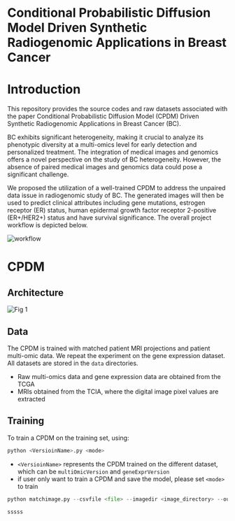 # Conditional Probabilistic Diffusion Model Driven Synthetic Radiogenomic Applications in Breast Cancer

# Introduction
This repository provides the source codes and raw datasets associated with the paper Conditional Probabilistic Diffusion Model (CPDM) Driven Synthetic Radiogenomic Applications in Breast Cancer (BC).

BC exhibits significant heterogeneity, making it crucial to analyze its phenotypic diversity at a multi-omics level for early detection and personalized treatment. The integration of medical images and genomics offers a novel perspective on the study of BC heterogeneity. However, the absence of paired medical images and genomics data could pose a significant challenge.

We proposed the utilization of a well-trained CPDM to address the unpaired data issue in radiogenomic study of BC. The generated images will then be used to predict clinical attributes including gene mutations, estrogen receptor (ER) status, human epidermal growth factor receptor 2-positive (ER+/HER2+) status and have survival significance. The overall project workflow is depicted below.

![workflow](https://github.com/Kylelhc/BC_RadiogenomicCPDM/assets/143105097/39ce3ab5-733e-42bd-be3e-efeb22ce97a6)

# CPDM
## Architecture

![Fig  1](https://github.com/Kylelhc/BC_RadiogenomicCPDM/assets/143105097/922c1fb2-32fb-4f89-91bd-b8e0d75356dc)

## Data

The CPDM is trained with matched patient MRI projections and patient multi-omic data. We repeat the experiment on the gene expression dataset. All datasets are stored in the ```data``` directories. 

- Raw multi-omics data and gene expression data are obtained from the TCGA
- MRIs obtained from the TCIA, where the digital image pixel values are extracted

## Training

To train a CPDM on the training set, using:
```python
python <VersioinName>.py <mode>
```
- ```<VersioinName>``` represents the CPDM trained on the different dataset, which can be ```multiOmicVersion``` and ```geneExprVersion```
- if user only want to train a CPDM and save the model, please set ```<mode>``` to train








```python
python matchimage.py --csvfile <file> --imagedir <image_directory> --outputdir <output_directory>
```
```bash
sssss
```

